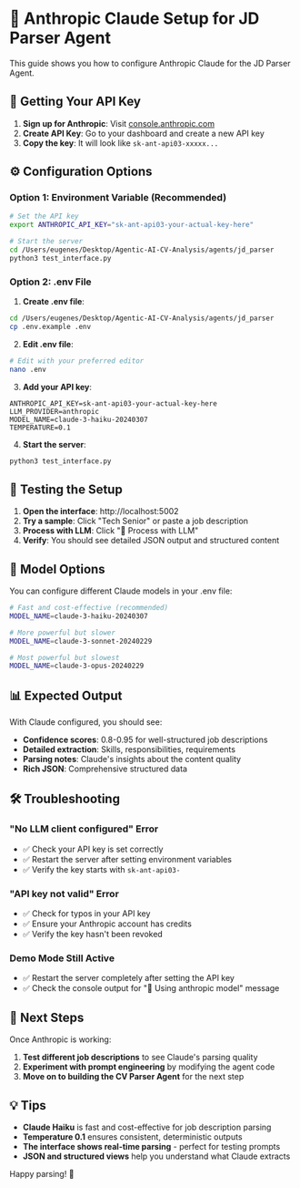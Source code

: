 # 🤖 Anthropic Claude Setup for JD Parser Agent

This guide shows you how to configure Anthropic Claude for the JD Parser Agent.

## 🔑 Getting Your API Key

1. **Sign up for Anthropic**: Visit [console.anthropic.com](https://console.anthropic.com)
2. **Create API Key**: Go to your dashboard and create a new API key
3. **Copy the key**: It will look like `sk-ant-api03-xxxxx...`

## ⚙️ Configuration Options

### Option 1: Environment Variable (Recommended)

```bash
# Set the API key
export ANTHROPIC_API_KEY="sk-ant-api03-your-actual-key-here"

# Start the server
cd /Users/eugenes/Desktop/Agentic-AI-CV-Analysis/agents/jd_parser
python3 test_interface.py
```

### Option 2: .env File

1. **Create .env file**:
```bash
cd /Users/eugenes/Desktop/Agentic-AI-CV-Analysis/agents/jd_parser
cp .env.example .env
```

2. **Edit .env file**:
```bash
# Edit with your preferred editor
nano .env
```

3. **Add your API key**:
```
ANTHROPIC_API_KEY=sk-ant-api03-your-actual-key-here
LLM_PROVIDER=anthropic
MODEL_NAME=claude-3-haiku-20240307
TEMPERATURE=0.1
```

4. **Start the server**:
```bash
python3 test_interface.py
```

## 🚀 Testing the Setup

1. **Open the interface**: http://localhost:5002
2. **Try a sample**: Click "Tech Senior" or paste a job description
3. **Process with LLM**: Click "🚀 Process with LLM"
4. **Verify**: You should see detailed JSON output and structured content

## 🔧 Model Options

You can configure different Claude models in your .env file:

```bash
# Fast and cost-effective (recommended)
MODEL_NAME=claude-3-haiku-20240307

# More powerful but slower
MODEL_NAME=claude-3-sonnet-20240229

# Most powerful but slowest
MODEL_NAME=claude-3-opus-20240229
```

## 📊 Expected Output

With Claude configured, you should see:
- **Confidence scores**: 0.8-0.95 for well-structured job descriptions
- **Detailed extraction**: Skills, responsibilities, requirements
- **Parsing notes**: Claude's insights about the content quality
- **Rich JSON**: Comprehensive structured data

## 🛠️ Troubleshooting

### "No LLM client configured" Error
- ✅ Check your API key is set correctly
- ✅ Restart the server after setting environment variables
- ✅ Verify the key starts with `sk-ant-api03-`

### "API key not valid" Error
- ✅ Check for typos in your API key
- ✅ Ensure your Anthropic account has credits
- ✅ Verify the key hasn't been revoked

### Demo Mode Still Active
- ✅ Restart the server completely after setting the API key
- ✅ Check the console output for "🧠 Using anthropic model" message

## 🎯 Next Steps

Once Anthropic is working:
1. **Test different job descriptions** to see Claude's parsing quality
2. **Experiment with prompt engineering** by modifying the agent code
3. **Move on to building the CV Parser Agent** for the next step

## 💡 Tips

- **Claude Haiku** is fast and cost-effective for job description parsing
- **Temperature 0.1** ensures consistent, deterministic outputs
- **The interface shows real-time parsing** - perfect for testing prompts
- **JSON and structured views** help you understand what Claude extracts

Happy parsing! 🎉